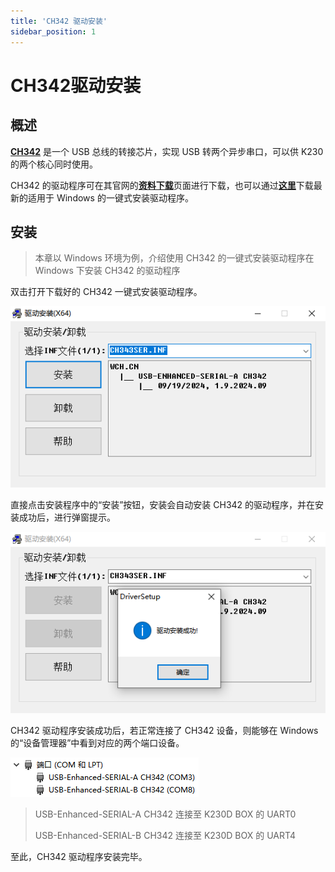```yaml
---
title: 'CH342 驱动安装'
sidebar_position: 1
---
```


# CH342驱动安装

## 概述

[**CH342**](https://www.wch.cn/products/CH342.html) 是一个 USB 总线的转接芯片，实现 USB 转两个异步串口，可以供 K230 的两个核心同时使用。

CH342 的驱动程序可在其官网的[**资料下载**](https://www.wch.cn/search?q=CH342&t=downloads)页面进行下载，也可以通过[**这里**](https://www.wch.cn/downloads/CH343SER_EXE.html)下载最新的适用于 Windows 的一键式安装驱动程序。

## 安装

> 本章以 Windows 环境为例，介绍使用 CH342 的一键式安装驱动程序在 Windows 下安装 CH342 的驱动程序

双击打开下载好的 CH342 一键式安装驱动程序。

![ch342 driver installer](./img/ch342-driver-installer.png)

直接点击安装程序中的“安装”按钮，安装会自动安装 CH342 的驱动程序，并在安装成功后，进行弹窗提示。

![ch342 driver install done](./img/ch342-driver-install-done.png)

CH342 驱动程序安装成功后，若正常连接了 CH342 设备，则能够在 Windows 的“设备管理器”中看到对应的两个端口设备。

![check ch342 com ports](./img/check-ch342-com-ports.png)

> USB-Enhanced-SERIAL-A CH342 连接至 K230D BOX 的 UART0
>
> USB-Enhanced-SERIAL-B CH342 连接至 K230D BOX 的 UART4

至此，CH342 驱动程序安装完毕。